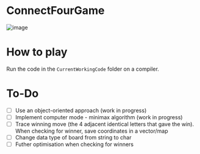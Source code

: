 # ConnectFourGame
![image](https://user-images.githubusercontent.com/65414576/156174905-646b3dd3-8cde-4dd2-9fb3-e2f8e4d8d9fb.png)

# How to play #
Run the code in the `CurrentWorkingCode` folder on a compiler.

# To-Do #
- [ ] Use an object-oriented approach (work in progress)
- [ ] Implement computer mode - minimax algorithm (work in progress)
- [ ] Trace winning move (the 4 adjacent identical letters that gave the win). When checking for winner, save coordinates in a vector/map
- [ ] Change data type of board from string to char
- [ ] Futher optimisation when checking for winners

